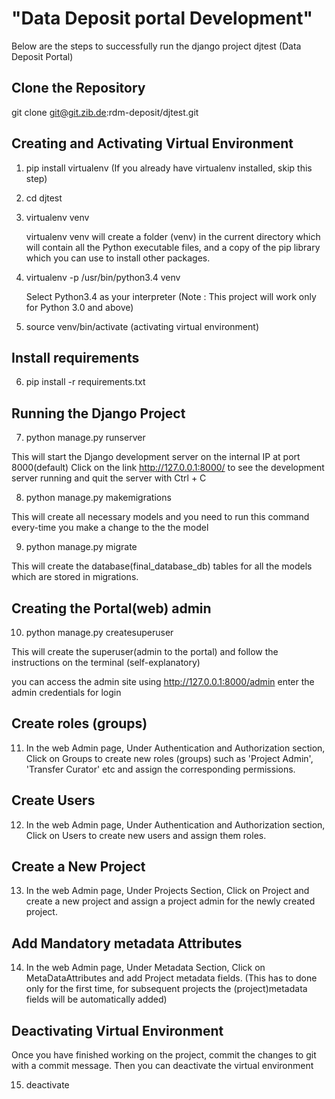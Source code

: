 
# "Data Deposit portal Development"

Below are the steps to successfully run the django project djtest (Data Deposit Portal)

## Clone the Repository

git clone git@git.zib.de:rdm-deposit/djtest.git

## Creating and Activating Virtual Environment

1. pip install virtualenv (If you already have virtualenv installed, skip this step)

2. cd djtest

3. virtualenv venv

    virtualenv venv will create a folder (venv) in the current directory which will contain all the Python executable files,
    and a copy of the pip library which you can use to install other packages.

4. virtualenv -p /usr/bin/python3.4 venv

    Select Python3.4 as your interpreter (Note : This project will work only for Python 3.0 and above)

5. source venv/bin/activate  (activating virtual environment)

## Install requirements

6. pip install -r requirements.txt

## Running the Django Project

7. python manage.py runserver

This will start the Django development server on the internal IP at port 8000(default)
Click on the link  http://127.0.0.1:8000/ to see the development server running and quit the server with Ctrl + C

8. python manage.py makemigrations 

This will create all necessary models and you need to run this command every-time you make a change to the the model
 
9. python manage.py migrate

This will create the database(final_database_db) tables for all the models which are stored in migrations.

## Creating the Portal(web) admin

10. python manage.py createsuperuser

This will create the superuser(admin to the portal) and follow the instructions on the terminal (self-explanatory)

you can access the admin site using http://127.0.0.1:8000/admin enter the admin credentials for login

## Create roles (groups)

11. In the web Admin page, Under Authentication and Authorization section, Click on Groups to create new roles (groups) such as 
    'Project Admin', 'Transfer Curator' etc and assign the corresponding permissions.

## Create Users

12. In the web Admin page, Under Authentication and Authorization section, Click on Users to create new users and assign them roles.

## Create a New Project

13. In the web Admin page, Under Projects Section, Click on Project and create a new project and assign a project admin for the newly created project.
   
## Add Mandatory metadata Attributes

14. In the web Admin page, Under Metadata Section, Click on MetaDataAttributes and add Project metadata fields. 
   (This has to done only for the first time, for subsequent projects the (project)metadata fields will be automatically added)

## Deactivating Virtual Environment

Once you have finished working on the project, commit the changes to git with a commit message. Then you can deactivate the virtual environment

15. deactivate
